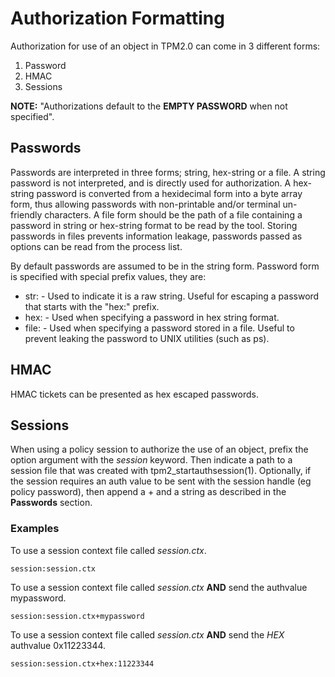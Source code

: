 # Authorization Formatting

Authorization for use of an object in TPM2.0 can come in 3 different forms:
1. Password
2. HMAC
3. Sessions

**NOTE:** "Authorizations default to the **EMPTY PASSWORD** when not specified".

## Passwords

Passwords are interpreted in three forms; string, hex-string or a file. A string password is not
interpreted, and is directly used for authorization. A hex-string password is converted from
a hexidecimal form into a byte array form, thus allowing passwords with non-printable
and/or terminal un-friendly characters.
A file form should be the path of a file containing a password in string or hex-string format to be read by the tool.
Storing passwords in files prevents information leakage, passwords passed as options can be read from the process list.

By default passwords are assumed to be in the string form. Password form is specified
with special prefix values, they are:

  * str: - Used to indicate it is a raw string. Useful for escaping a password that starts
         with the "hex:" prefix.
  * hex: - Used when specifying a password in hex string format.
  * file: - Used when specifying a password stored in a file. Useful to prevent leaking the
         password to UNIX utilities (such as ps).

## HMAC

HMAC tickets can be presented as hex escaped passwords.

## Sessions

When using a policy session to authorize the use of an object, prefix the option argument
with the *session* keyword.  Then indicate a path to a session file that was created
with tpm2_startauthsession(1). Optionally, if the session requires an auth value to be
sent with the session handle (eg policy password), then append a + and a string as described
in the **Passwords** section.

### Examples

To use a session context file called *session.ctx*.
```
session:session.ctx
```

To use a session context file called *session.ctx* **AND** send the authvalue mypassword.
```
session:session.ctx+mypassword
```

To use a session context file called *session.ctx* **AND** send the *HEX* authvalue 0x11223344.
```
session:session.ctx+hex:11223344
```
